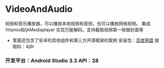# VideoAndAudio
视频和音乐播放器，可以播放本地视频和音频，也可以播放网络视频。
集成Vitamio和ijkMediaplayer 实现万能解码，支持截取视频第一帧做封面等

* 里面还包含了安卓的其他组件和第三方开源框架的案例
安装包：[百度网盘](https://pan.baidu.com/s/1BFABWudBi8fxEcsUD7L6iA)  提取码：4j8t 

### 开发平台：Android Studio 3.3 API：28



